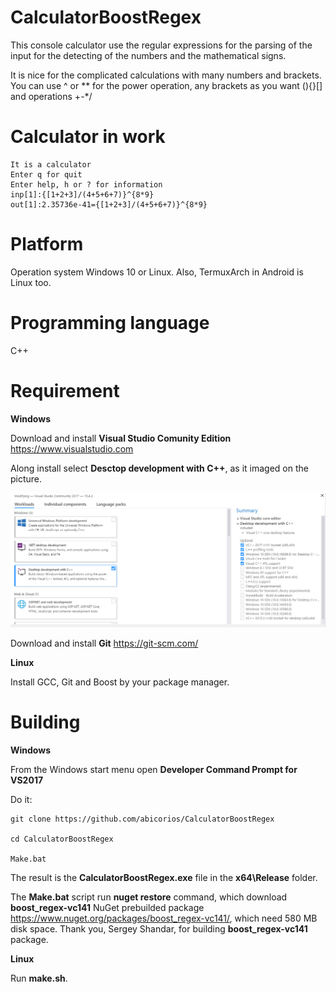 # CalculatorBoostRegex
This console calculator use the regular expressions for the parsing of the input for the detecting of the numbers and the mathematical signs.

It is nice for the complicated calculations with many numbers and brackets. You can use ^ or ** for the power operation, any brackets as you want (){}[] and operations +-*/

# Calculator in work
```
It is a calculator
Enter q for quit
Enter help, h or ? for information
inp[1]:{[1+2+3]/(4+5+6+7)}^{8*9}
out[1]:2.35736e-41={[1+2+3]/(4+5+6+7)}^{8*9}
```
# Platform

Operation system Windows 10 or Linux. Also, TermuxArch in Android is Linux too.

# Programming language

C++

# Requirement
**Windows**

Download and install **Visual Studio Comunity Edition** https://www.visualstudio.com

Along install select **Desctop development with C++**, as it imaged on the picture.

![](./vc2017cppInstall.png)

Download and install **Git** https://git-scm.com/

**Linux**

Install GCC, Git and Boost by your package manager.

# Building
**Windows**

From the Windows start menu open **Developer Command Prompt for VS2017**

Do it:

```
git clone https://github.com/abicorios/CalculatorBoostRegex

cd CalculatorBoostRegex

Make.bat
```

The result is the **CalculatorBoostRegex.exe** file in the **x64\Release** folder.

The **Make.bat** script run **nuget restore** command, which download **boost_regex-vc141** NuGet prebuilded package https://www.nuget.org/packages/boost_regex-vc141/, which need 580 MB disk space. Thank you, Sergey Shandar, for building **boost_regex-vc141** package.

**Linux**

Run **make.sh**.
